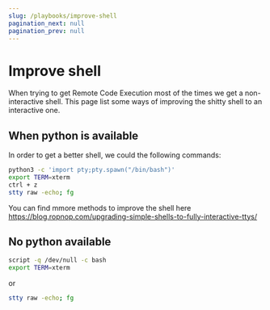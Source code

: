 ```yaml
---
slug: /playbooks/improve-shell
pagination_next: null
pagination_prev: null
---
```

# Improve shell

When trying to get Remote Code Execution most of the times we get a non-interactive shell. This page list some ways of improving the shitty shell to an interactive one.

## When python is available

In order to get a better shell, we could the following commands:

```bash
python3 -c 'import pty;pty.spawn("/bin/bash")'
export TERM=xterm
ctrl + z
stty raw -echo; fg
```

You can find mmore methods to improve the shell here https://blog.ropnop.com/upgrading-simple-shells-to-fully-interactive-ttys/

## No python available

```bash
script -q /dev/null -c bash
export TERM=xterm
```

or

```bash
stty raw -echo; fg
```

